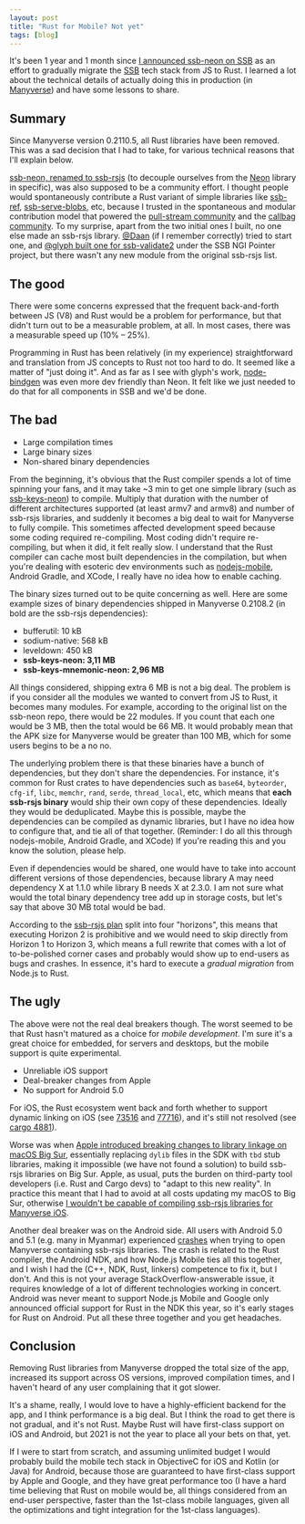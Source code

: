 ```yaml
---
layout: post
title: "Rust for Mobile? Not yet"
tags: [blog]
---
```


It's been 1 year and 1 month since [I announced ssb-neon on SSB](https://viewer.scuttlebot.io/%25ce80ayDLE4rDCdVHER8KzAEC3QoQZApUoGho9uAY69o%3D.sha256) as an effort to gradually migrate the [SSB](https://github.com/ssbc) tech stack from JS to Rust. I learned a lot about the technical details of actually doing this in production (in [Manyverse](https://manyver.se)) and have some lessons to share.

## Summary

Since Manyverse version 0.2110.5, all Rust libraries have been removed. This was a sad decision that I had to take, for various technical reasons that I'll explain below.

[ssb-neon, renamed to ssb-rsjs](https://github.com/ssb-rsjs/ssb-rsjs) (to decouple ourselves from the [Neon](https://neon-bindings.com/) library in specific), was also supposed to be a community effort. I thought people would spontaneously contribute a Rust variant of simple libraries like [ssb-ref](https://github.com/ssbc/ssb-ref), [ssb-serve-blobs](https://github.com/ssbc/ssb-serve-blobs), etc, because I trusted in the spontaneous and modular contribution model that powered the [pull-stream community](pull-stream.github.io/) and the [callbag community](https://github.com/callbag/callbag/wiki). To my surprise, apart from the two initial ones I built, no one else made an ssb-rsjs library. [@Daan](https://viewer.scuttlebot.io/@MRiJ+CvDnD9ZjqunY1oy6tsk0IdbMDC4Q3tTC8riS3s=.ed25519) (if I remember correctly) tried to start one, and [@glyph built one for ssb-validate2](https://github.com/ssb-ngi-pointer/ssb-validate2-rsjs) under the SSB NGI Pointer project, but there wasn't any new module from the original ssb-rsjs list.

## The good

There were some concerns expressed that the frequent back-and-forth between JS (V8) and Rust would be a problem for performance, but that didn't turn out to be a measurable problem, at all. In most cases, there was a measurable speed up (10% – 25%).

Programming in Rust has been relatively (in my experience) straightforward and translation from JS concepts to Rust not too hard to do. It seemed like a matter of "just doing it". And as far as I see with glyph's work, [node-bindgen](https://github.com/infinyon/node-bindgen) was even more dev friendly than Neon. It felt like we just needed to do that for all components in SSB and we'd be done.

## The bad

- Large compilation times
- Large binary sizes
- Non-shared binary dependencies

From the beginning, it's obvious that the Rust compiler spends a lot of time spinning your fans, and it may take ~3 min to get one simple library (such as [ssb-keys-neon](https://github.com/staltz/ssb-keys-neon)) to compile. Multiply that duration with the number of different architectures supported (at least armv7 and armv8) and number of ssb-rsjs libraries, and suddenly it becomes a big deal to wait for Manyverse to fully compile. This sometimes affected development speed because some coding required re-compiling. Most coding didn't require re-compiling, but when it did, it felt really slow. I understand that the Rust compiler can cache most built dependencies in the compilation, but when you're dealing with esoteric dev environments such as [nodejs-mobile](https://github.com/nodejs-mobile/), Android Gradle, and XCode, I really have no idea how to enable caching.

The binary sizes turned out to be quite concerning as well. Here are some example sizes of binary dependencies shipped in Manyverse 0.2108.2 (in bold are the ssb-rsjs dependencies):

- bufferutil: 10 kB
- sodium-native: 568 kB
- leveldown: 450 kB
- **ssb-keys-neon: 3,11 MB**
- **ssb-keys-mnemonic-neon: 2,96 MB**

All things considered, shipping extra 6 MB is not a big deal. The problem is if you consider all the modules we wanted to convert from JS to Rust, it becomes many modules. For example, according to the original list on the ssb-neon repo, there would be 22 modules. If you count that each one would be 3 MB, then the total would be 66 MB. It would probably mean that the APK size for Manyverse would be greater than 100 MB, which for some users begins to be a no no.

The underlying problem there is that these binaries have a bunch of dependencies, but they don't share the dependencies. For instance, it's common for Rust crates to have dependencies such as `base64`, `byteorder`, `cfg-if`, `libc`, `memchr`, `rand`, `serde`, `thread_local`, etc, which means that **each ssb-rsjs binary** would ship their own copy of these dependencies. Ideally they would be deduplicated. Maybe this is possible, maybe the dependencies can be compiled as dynamic libraries, but I have no idea how to configure that, and tie all of that together. (Reminder: I do all this through nodejs-mobile, Android Gradle, and XCode) If you're reading this and you know the solution, please help.

Even if dependencies would be shared, one would have to take into account different versions of those dependencies, because library A may need dependency X at 1.1.0 while library B needs X at 2.3.0. I am not sure what would the total binary dependency tree add up in storage costs, but let's say that above 30 MB total would be bad.

According to the [ssb-rsjs plan](https://github.com/ssb-rsjs/ssb-rsjs/blob/master/PLAN.md) split into four "horizons", this means that executing Horizon 2 is prohibitive and we would need to skip directly from Horizon 1 to Horizon 3, which means a full rewrite that comes with a lot of to-be-polished corner cases and probably would show up to end-users as bugs and crashes. In essence, it's hard to execute a *gradual migration* from Node.js to Rust.

## The ugly

The above were not the real deal breakers though. The worst seemed to be that Rust hasn't matured as a choice for *mobile development*. I'm sure it's a great choice for embedded, for servers and desktops, but the mobile support is quite experimental.

- Unreliable iOS support
- Deal-breaker changes from Apple
- No support for Android 5.0

For iOS, the Rust ecosystem went back and forth whether to support dynamic linking on iOS (see [73516](https://github.com/rust-lang/rust/pull/73516) and [77716](https://github.com/rust-lang/rust/pull/77716)), and it's still not resolved (see [cargo 4881](https://github.com/rust-lang/cargo/issues/4881)).

Worse was when [Apple introduced breaking changes to library linkage on macOS Big Sur](https://developer.apple.com/forums/thread/655588?answerId=665804022#665804022), essentially replacing `dylib` files in the SDK with `tbd` stub libraries, making it impossible (we have not found a solution) to build ssb-rsjs libraries on Big Sur. Apple, as usual, puts the burden on third-party tool developers (i.e. Rust and Cargo devs) to "adapt to this new reality". In practice this meant that I had to avoid at all costs updating my macOS to Big Sur, otherwise [I wouldn't be capable of compiling ssb-rsjs libraries for Manyverse iOS](https://gitlab.com/staltz/manyverse/-/issues/1371).

Another deal breaker was on the Android side. All users with Android 5.0 and 5.1 (e.g. many in Myanmar) experienced [crashes](https://gitlab.com/staltz/manyverse/-/issues/1400) when trying to open Manyverse containing ssb-rsjs libraries. The crash is related to the Rust compiler, the Android NDK, and how Node.js Mobile ties all this together, and I wish I had the (C++, NDK, Rust, linkers) competence to fix it, but I don't. And this is not your average StackOverflow-answerable issue, it requires knowledge of a lot of different technologies working in concert. Android was never meant to support Node.js Mobile and Google only announced official support for Rust in the NDK this year, so it's early stages for Rust on Android. Put all these three together and you get headaches.

## Conclusion

Removing Rust libraries from Manyverse dropped the total size of the app, increased its support across OS versions, improved compilation times, and I haven't heard of any user complaining that it got slower.

It's a shame, really, I would love to have a highly-efficient backend for the app, and I think performance is a big deal. But I think the road to get there is not gradual, and it's not Rust. Maybe Rust will have first-class support on iOS and Android, but 2021 is not the year to place all your bets on that, yet.

If I were to start from scratch, and assuming unlimited budget I would probably build the mobile tech stack in ObjectiveC for iOS and Kotlin (or Java) for Android, because those are guaranteed to have first-class support by Apple and Google, and they have great performance too (I have a hard time believing that Rust on mobile would be, all things considered from an end-user perspective, faster than the 1st-class mobile languages, given all the optimizations and tight integration for the 1st-class languages).
